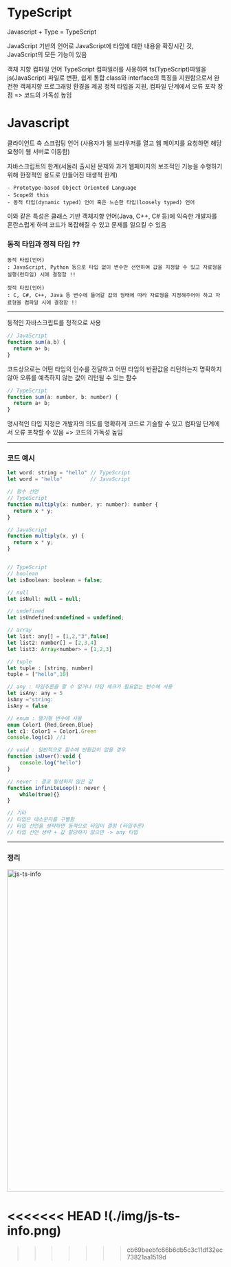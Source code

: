 # TypeScript

Javascript + Type = TypeScript

JavaScript 기반의 언어로 JavaScript에 타입에 대한 내용을 확장시킨 것, JavaScript의 모든 기능이 있음

객체 지향 컴파일 언어
TypeScript 컴파일러를 사용하여 ts(TypeScript)파일을 js(JavaScript) 파일로 변환, 쉽게 통합
class와 interface의 특징을 지원함으로서 완전한 객체지향 프로그래밍 환경을 제공
정적 타입을 지원, 컴파일 단계에서 오류 포착 장점 => 코드의 가독성 높임

# Javascript

클라이언트 측 스크립팅 언어 (사용자가 웹 브라우저를 열고 웹 페이지를 요청하면 해당 요청이 웹 서버로 이동함)

자바스크립트의 한계(서둘러 출시된 문제와 과거 웹페이지의 보조적인 기능을 수행하기 위해 한정적인 용도로 만들어진 태생적 한계)

```
- Prototype-based Object Oriented Language
- Scope와 this
- 동적 타입(dynamic typed) 언어 혹은 느슨한 타입(loosely typed) 언어
```

이와 같은 특성은 클래스 기반 객체지향 언어(Java, C++, C# 등)에 익숙한 개발자를 혼란스럽게 하며 코드가 복잡해질 수 있고 문제를 일으킬 수 있음

### 동적 타입과 정적 타입 ??

```
동적 타입(언어)
: JavaScript, Python 등으로 타입 없이 변수만 선언하여 값을 지정할 수 있고 자료형을 실행(런타임) 시에 결정함 !!

정적 타입(언어)
: C, C#, C++, Java 등 변수에 들어갈 값의 형태에 따라 자료형을 지정해주어야 하고 자료형을 컴파일 시에 결정함 !!
```

---

동적인 자바스크립트를 정적으로 사용

```javascript
// JavaScript
function sum(a,b) {
  return a+ b;
}
```

코드상으로는 어떤 타입의 인수를 전달하고 어떤 타입의 반환값을 리턴하는지 명확하지 않아 오류를 예측하지 않는 값이 리턴될 수 있는 함수

```javascript
// TypeScript
function sum(a: number, b: number) {
  return a+ b;
}
```

명시적인 타입 지정은 개발자의 의도를 명확하게 코드로 기술할 수 있고 컴파일 단계에서 오류 포착할 수 있음 => 코드의 가독성 높임

---

### 코드 예시

```javascript
let word: string = "hello" // TypeScript
let word = "hello"         // JavaScript

// 함수 선언
// TypeScript
function multiply(x: number, y: number): number {
  return x * y;
}

// JavaScript
function multiply(x, y) {
  return x * y;
}


// TypeScript
// boolean
let isBoolean: boolean = false;

// null
let isNull: null = null;

// undefined
let isUndefined:undefined = undefined;

// array
let list: any[] = [1,2,"3",false]
let list2: number[] = [2,3,4]
let list3: Array<number> = [1,2,3]

// tuple
let tuple : [string, number]
tuple = ["hello",10]

// any : 타입추론을 할 수 없거나 타입 체크가 필요없는 변수에 사용
let isAny: any = 5
isAny ="string:
isAny = false

// enum : 열거형 변수에 사용
enum Color1 {Red,Green,Blue}
let c1: Color1 = Color1.Green
console.log(c1) //1

// void : 일반적으로 함수에 반환값이 없을 경우
function isUser():void {
	console.log("hello")
}

// never : 결코 발생하지 않은 값
function infiniteLoop(): never {
	while(true){}
}

// 기타
// 타입은 대소문자를 구별함
// 타입 선언을 생략하면 동적으로 타입이 결정 (타입추론)
// 타입 선언 생략 + 값 할당하지 않으면 -> any 타입

```

---

### 정리
<img width="751" alt="js-ts-info" src="https://user-images.githubusercontent.com/71997900/195474850-e98413aa-13d5-4a33-a2dd-677677401be4.png">


<<<<<<< HEAD
!(./img/js-ts-info.png)
=======
>>>>>>> cb69beebfc66b6db5c3c11df32ec73821aa1519d
